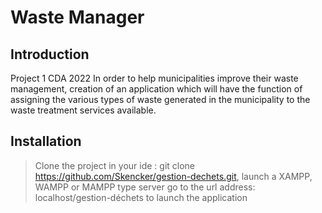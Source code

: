 # Waste Manager

## Introduction

Project 1 CDA 2022
In order to help municipalities improve their waste management, creation of an application which will have the function of assigning the various types of waste generated in the municipality to the waste treatment services available.

## Installation

> Clone the project in your ide : git clone https://github.com/Skencker/gestion-dechets.git,
> launch a XAMPP, WAMPP or MAMPP type server
> go to the url address: localhost/gestion-déchets to launch the application